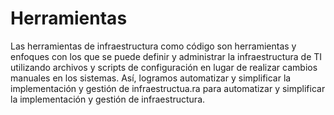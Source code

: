 # Herramientas

Las herramientas de infraestructura como código son herramientas y enfoques con los que se puede definir y administrar la infraestructura de TI utilizando archivos y scripts de configuración en lugar de realizar cambios manuales en los sistemas. Así, logramos automatizar y simplificar la implementación y gestión de infraestructua.ra para automatizar y simplificar la implementación y gestión de infraestructura.
